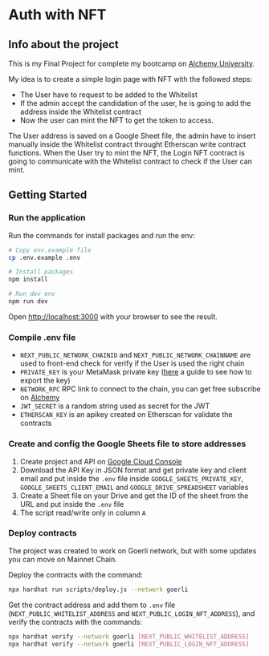 # Auth with NFT

## Info about the project

This is my Final Project for complete my bootcamp on [Alchemy University](https://university.alchemy.com/).

My idea is to create a simple login page with NFT with the followed steps:

- The User have to request to be added to the Whitelist
- If the admin accept the candidation of the user, he is going to add the address inside the Whitelist contract
- Now the user can mint the NFT to get the token to access.

The User address is saved on a Google Sheet file, the admin have to insert manually inside the Whitelist contract throught Etherscan write contract functions.
When the User try to mint the NFT, the Login NFT contract is going to communicate with the Whitelist contract to check if the User can mint.

## Getting Started

### Run the application

Run the commands for install packages and run the env:

```bash
# Copy env.example file
cp .env.example .env

# Install packages
npm install

# Run dev env
npm run dev
```

Open [http://localhost:3000](http://localhost:3000) with your browser to see the result.

### Compile .env file

- `NEXT_PUBLIC_NETWORK_CHAINID` and `NEXT_PUBLIC_NETWORK_CHAINNAME` are used to front-end check for verify if the User is used the right chain
- `PRIVATE_KEY` is your MetaMask private key ([here](https://support.metamask.io/hc/en-us/articles/360015289632-How-to-export-an-account-s-private-key) a guide to see how to export the key)
- `NETWORK_RPC` RPC link to connect to the chain, you can get free subscribe on [Alchemy](https://alchemy.com)
- `JWT_SECRET` is a random string used as secret for the JWT
- `ETHERSCAN_KEY` is an apikey created on Etherscan for validate the contracts

### Create and config the Google Sheets file to store addresses

1. Create project and API on [Google Cloud Console](https://console.cloud.google.com/)
2. Download the API Key in JSON format and get private key and client email and put inside the `.env` file inside `GOOGLE_SHEETS_PRIVATE_KEY`, `GOOGLE_SHEETS_CLIENT_EMAIL` and `GOOGLE_DRIVE_SPREADSHEET` variables
3. Create a Sheet file on your Drive and get the ID of the sheet from the URL and put inside the `.env` file
4. The script read/write only in column `A`

### Deploy contracts

The project was created to work on Goerli network, but with some updates you can move on Mainnet Chain.

Deploy the contracts with the command:

```bash
npx hardhat run scripts/deploy.js --network goerli
```

Get the contract address and add them to `.env` file (`NEXT_PUBLIC_WHITELIST_ADDRESS` and `NEXT_PUBLIC_LOGIN_NFT_ADDRESS`), and verify the contracts with the commands:

```bash
npx hardhat verify --network goerli [NEXT_PUBLIC_WHITELIST_ADDRESS]
npx hardhat verify --network goerli [NEXT_PUBLIC_LOGIN_NFT_ADDRESS]
```
